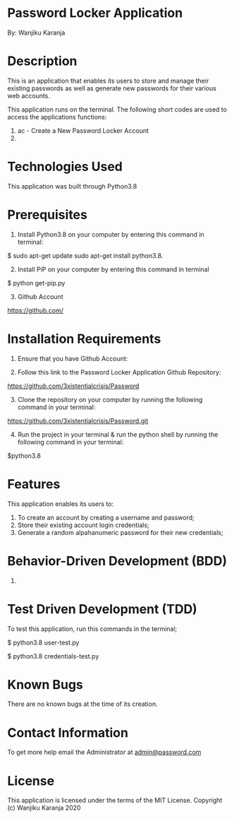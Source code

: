 # Password Locker Application 

By: Wanjiku Karanja

# Description 
This is an application that enables its users to store and manage their existing passwords as well as generate new passwords for their various web accounts.

This application runs on the terminal. The following short codes are used to access the applications functions:
 1. ac - Create a New Password Locker Account
 2. 

# Technologies Used
This application was built through Python3.8 

# Prerequisites
1. Install Python3.8 on your computer by entering this command in terminal:

$ sudo apt-get update sudo apt-get install python3.8.

2. Install PiP on your computer by entering this command in terminal

$ python get-pip.py

3. Github Account

https://github.com/

# Installation Requirements
1. Ensure that you have Github Account:

2. Follow this link to the Password Locker Application Github Repository:

https://github.com/3xistentialcrisis/Password

3. Clone the repository on your computer by running the following command in your terminal:

https://github.com/3xistentialcrisis/Password.git

4. Run the project in your terminal & run the python shell by running the following command in your terminal:

$python3.8 

# Features
This application enables its users to:
1. To create an account by creating a username and password;
2. Store their existing account login credentials;
3. Generate a random alpahanumeric password for their new credentials;

# Behavior-Driven Development (BDD)
1. 

# Test Driven Development (TDD)
To test this application, run this commands in the terminal;

$ python3.8 user-test.py

$ python3.8 credentials-test.py

# Known Bugs
There are no known bugs at the time of its creation.

# Contact Information 
To get more help email the Administrator at admin@password.com

# License
This application is licensed under the terms of the MIT License.
Copyright (c) Wanjiku Karanja 2020
